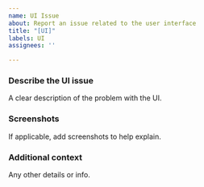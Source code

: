 ```yaml
---
name: UI Issue
about: Report an issue related to the user interface
title: "[UI]"
labels: UI
assignees: ''

---
```


### **Describe the UI issue**
A clear description of the problem with the UI.

### **Screenshots**
If applicable, add screenshots to help explain.

### **Additional context**
Any other details or info.